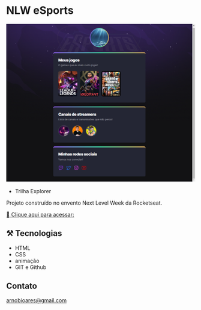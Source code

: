 # NLW eSports

![preview](./.github/preview.png)

- Trilha Explorer

Projeto construído no envento Next Level Week da Rocketseat.

[ 🔗 Clique aqui para acessar:](https:)

## ⚒️ Tecnologias

- HTML
- CSS 
- animação
- GIT e Github

## Contato

arnobioares@gmail.com



